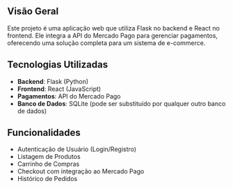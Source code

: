 ## Visão Geral

Este projeto é uma aplicação web que utiliza Flask no backend e React no frontend. Ele integra a API do Mercado Pago para gerenciar pagamentos, oferecendo uma solução completa para um sistema de e-commerce.

## Tecnologias Utilizadas

- **Backend**: Flask (Python)
- **Frontend**: React (JavaScript)
- **Pagamentos**: API do Mercado Pago
- **Banco de Dados**: SQLite (pode ser substituído por qualquer outro banco de dados)

## Funcionalidades

- Autenticação de Usuário (Login/Registro)
- Listagem de Produtos
- Carrinho de Compras
- Checkout com integração ao Mercado Pago
- Histórico de Pedidos
